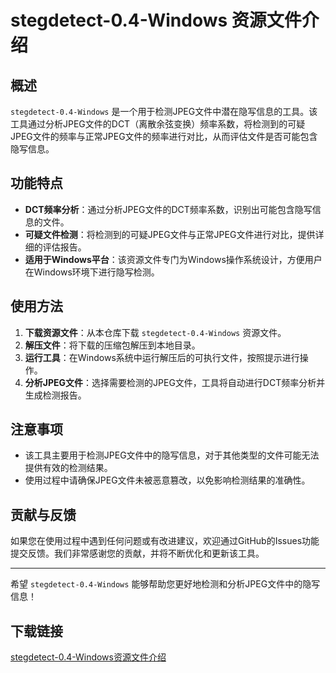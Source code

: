 # stegdetect-0.4-Windows 资源文件介绍

## 概述

`stegdetect-0.4-Windows` 是一个用于检测JPEG文件中潜在隐写信息的工具。该工具通过分析JPEG文件的DCT（离散余弦变换）频率系数，将检测到的可疑JPEG文件的频率与正常JPEG文件的频率进行对比，从而评估文件是否可能包含隐写信息。

## 功能特点

- **DCT频率分析**：通过分析JPEG文件的DCT频率系数，识别出可能包含隐写信息的文件。
- **可疑文件检测**：将检测到的可疑JPEG文件与正常JPEG文件进行对比，提供详细的评估报告。
- **适用于Windows平台**：该资源文件专门为Windows操作系统设计，方便用户在Windows环境下进行隐写检测。

## 使用方法

1. **下载资源文件**：从本仓库下载 `stegdetect-0.4-Windows` 资源文件。
2. **解压文件**：将下载的压缩包解压到本地目录。
3. **运行工具**：在Windows系统中运行解压后的可执行文件，按照提示进行操作。
4. **分析JPEG文件**：选择需要检测的JPEG文件，工具将自动进行DCT频率分析并生成检测报告。

## 注意事项

- 该工具主要用于检测JPEG文件中的隐写信息，对于其他类型的文件可能无法提供有效的检测结果。
- 使用过程中请确保JPEG文件未被恶意篡改，以免影响检测结果的准确性。

## 贡献与反馈

如果您在使用过程中遇到任何问题或有改进建议，欢迎通过GitHub的Issues功能提交反馈。我们非常感谢您的贡献，并将不断优化和更新该工具。

---

希望 `stegdetect-0.4-Windows` 能够帮助您更好地检测和分析JPEG文件中的隐写信息！

## 下载链接

[stegdetect-0.4-Windows资源文件介绍](https://pan.quark.cn/s/93a3dcbc6a7a)